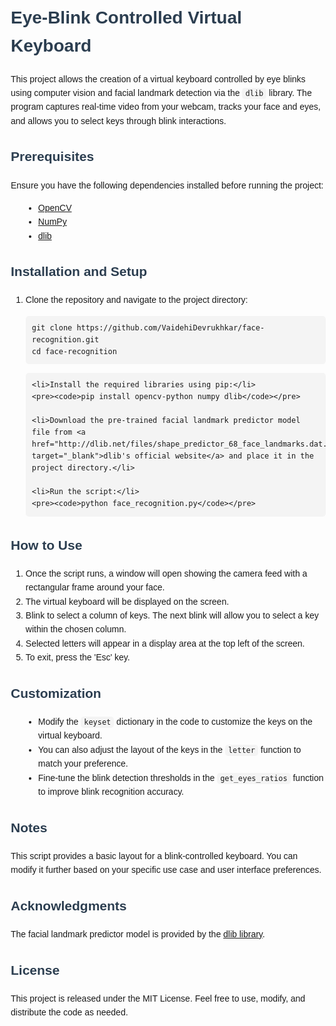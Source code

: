 <!DOCTYPE html>
<html lang="en">
<head>
    <meta charset="UTF-8">
    <meta name="viewport" content="width=device-width, initial-scale=1.0">
    <title>Eye-Blink Controlled Virtual Keyboard - README</title>
    <style>
        body {
            font-family: Arial, sans-serif;
            line-height: 1.6;
            margin: 20px;
        }
        h1, h2 {
            color: #2c3e50;
        }
        code {
            background-color: #f4f4f4;
            padding: 2px 5px;
            border-radius: 5px;
        }
        pre {
            background-color: #f4f4f4;
            padding: 10px;
            border-radius: 5px;
            overflow-x: auto;
        }
        ul {
            margin-left: 20px;
        }
    </style>
</head>
<body>

<h1>Eye-Blink Controlled Virtual Keyboard</h1>
<p>This project allows the creation of a virtual keyboard controlled by eye blinks using computer vision and facial landmark detection via the <code>dlib</code> library. The program captures real-time video from your webcam, tracks your face and eyes, and allows you to select keys through blink interactions.</p>

<h2>Prerequisites</h2>
<p>Ensure you have the following dependencies installed before running the project:</p>
<ul>
    <li><a href="https://pypi.org/project/opencv-python/" target="_blank">OpenCV</a></li>
    <li><a href="https://pypi.org/project/numpy/" target="_blank">NumPy</a></li>
    <li><a href="http://dlib.net/" target="_blank">dlib</a></li>
</ul>

<h2>Installation and Setup</h2>
<ol>
    <li>Clone the repository and navigate to the project directory:</li>
    <pre><code>git clone https://github.com/VaidehiDevrukhkar/face-recognition.git
cd face-recognition
</code></pre>

    <li>Install the required libraries using pip:</li>
    <pre><code>pip install opencv-python numpy dlib</code></pre>

    <li>Download the pre-trained facial landmark predictor model file from <a href="http://dlib.net/files/shape_predictor_68_face_landmarks.dat.bz2" target="_blank">dlib's official website</a> and place it in the project directory.</li>

    <li>Run the script:</li>
    <pre><code>python face_recognition.py</code></pre>
</ol>

<h2>How to Use</h2>
<ol>
    <li>Once the script runs, a window will open showing the camera feed with a rectangular frame around your face.</li>
    <li>The virtual keyboard will be displayed on the screen.</li>
    <li>Blink to select a column of keys. The next blink will allow you to select a key within the chosen column.</li>
    <li>Selected letters will appear in a display area at the top left of the screen.</li>
    <li>To exit, press the 'Esc' key.</li>
</ol>

<h2>Customization</h2>
<ul>
    <li>Modify the <code>keyset</code> dictionary in the code to customize the keys on the virtual keyboard.</li>
    <li>You can also adjust the layout of the keys in the <code>letter</code> function to match your preference.</li>
    <li>Fine-tune the blink detection thresholds in the <code>get_eyes_ratios</code> function to improve blink recognition accuracy.</li>
</ul>

<h2>Notes</h2>
<p>This script provides a basic layout for a blink-controlled keyboard. You can modify it further based on your specific use case and user interface preferences.</p>

<h2>Acknowledgments</h2>
<p>The facial landmark predictor model is provided by the <a href="http://dlib.net/" target="_blank">dlib library</a>.</p>

<h2>License</h2>
<p>This project is released under the MIT License. Feel free to use, modify, and distribute the code as needed.</p>

</body>
</html>
